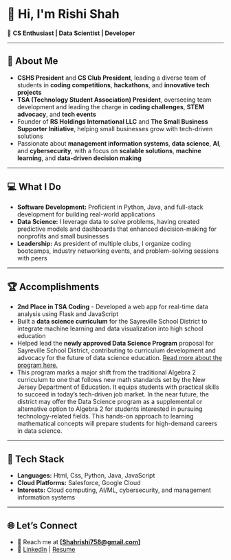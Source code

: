 # 👋 Hi, I'm **Rishi Shah**

🌟 **CS Enthusiast | Data Scientist | Developer**

---

## 🚀 **About Me**
- **CSHS President** and **CS Club President**, leading a diverse team of students in **coding competitions**, **hackathons**, and **innovative tech projects**
- **TSA (Technology Student Association) President**, overseeing team development and leading the charge in **coding challenges**, **STEM advocacy**, and **tech events**
- Founder of **RS Holdings International LLC** and **The Small Business Supporter Initiative**, helping small businesses grow with tech-driven solutions
- Passionate about **management information systems**, **data science**, **AI**, and **cybersecurity**, with a focus on **scalable solutions**, **machine learning**, and **data-driven decision making**

---

## 💻 **What I Do**
- **Software Development:** Proficient in Python, Java, and full-stack development for building real-world applications
- **Data Science:** I leverage data to solve problems, having created predictive models and dashboards that enhanced decision-making for nonprofits and small businesses
- **Leadership:** As president of multiple clubs, I organize coding bootcamps, industry networking events, and problem-solving sessions with peers

---

## 🏆 **Accomplishments**
- **2nd Place in TSA Coding** - Developed a web app for real-time data analysis using Flask and JavaScript
- Built a **data science curriculum** for the Sayreville School District to integrate machine learning and data visualization into high school education
- Helped lead the **newly approved Data Science Program** proposal for Sayreville School District, contributing to curriculum development and advocacy for the future of data science education. [Read more about the program here.](https://echolites.net/4723/features/newly-approved-proposal-sayreville-school-districts-data-science-program/)
- This program marks a major shift from the traditional Algebra 2 curriculum to one that follows new math standards set by the New Jersey Department of Education. It equips students with practical skills to succeed in today’s tech-driven job market. In the near future, the district may offer the Data Science program as a supplemental or alternative option to Algebra 2 for students interested in pursuing technology-related fields. This hands-on approach to learning mathematical concepts will prepare students for high-demand careers in data science.

---

## 📂 **Tech Stack**
- **Languages:** Html, Css, Python, Java, JavaScript  
- **Cloud Platforms:** Salesforce, Google Cloud  
- **Interests:** Cloud computing, AI/ML, cybersecurity, and management information systems

---

## 🌐 **Let’s Connect**
- 💌 Reach me at **[Shahrishi758@gmail.com]**
- 🔗 [LinkedIn](https://www.linkedin.com/in/therealrishishah/) | [Resume](https://drive.google.com/file/d/1GCqMswXH6luxSxlqIlefFSOigl9JEbgy/view?usp=sharing)
